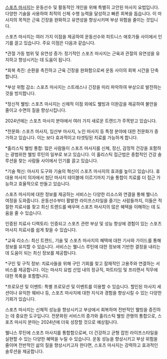 <p><a href="https://swedish.so/">스포츠 마사지</a>는 운동선수 및 활동적인 개인을 위해 특별히 고안된 마사지 요법입니다. 다양한 기술을 사용하여 최적의 신체 수행 능력을 달성하고 빠른 회복을 돕습니다. 이 마사지의 목적은 근육 긴장을 완화하고 유연성을 향상시키며 부상 위험을 줄이는 것입니다.</p>
<p>스포츠 마사지는 여러 가지 이점을 제공하여 운동선수와 피트니스 애호가들 사이에서 인기를 끌고 있습니다. 주요 이점은 다음과 같습니다.</p>
<p>*관절 가동 범위 및 유연성 증가: 정기적인 스포츠 마사지는 근육과 관절의 유연성을 유지하고 향상시키는 데 도움이 됩니다.</p>
<p>*회복 촉진: 순환을 촉진하고 근육 긴장을 완화함으로써 운동 사이의 회복 시간을 단축합니다.</p>
<p>*부상 위험 감소: 스포츠 마사지는 스트레스나 긴장을 미리 파악하여 부상으로 발전하는 것을 방지합니다.</p>
<p>*정신적 웰빙: 스포츠 마사지는 신체적 이점 외에도 웰빙과 이완감을 제공하여 불안을 줄이고 수면의 질을 향상시킵니다​.</p>
<p>2024년에는 스포츠 마사지 분야에서 여러 가지 새로운 트렌드가 주목받고 있습니다.</p>
<p>*전문화: 스포츠 마사지, 임산부 마사지, 노인 마사지 등 특정 분야에 대한 전문화가 증가하고 있습니다. 이는 보다 효과적이고 타겟팅된 치료를 가능하게 합니다.</p>
<p>*홀리스틱 웰빙 통합: 많은 사람들이 스포츠 마사지를 신체, 정신, 감정적 건강을 포함하는 광범위한 웰빙 루틴의 일부로 보고 있습니다. 이 홀리스틱 접근법은 종합적인 건강 솔루션을 찾는 사람들 사이에서 인기를 끌고 있습니다​.</p>
<p>*기술 혁신: 마사지 도구와 기술의 혁신이 스포츠 마사지의 효과를 높이고 있습니다. 휴대용 마사지 의자에서 첨단 마사지 테이블에 이르기까지 기술 통합이 치료를 더 접근 가능하고 효율적으로 만들고 있습니다.</p>
<p>스포츠 마사지에 대한 정보를 제공하는 서비스는 다양한 리소스와 연결을 통해 웰니스 여정을 도와줍니다. 운동선수부터 활발한 라이프스타일을 즐기는 사람들까지, 이들은 적절한 치료사를 찾고 최신 트렌드를 배우며 스포츠 마사지의 많은 혜택을 이해하는 데 도움을 줄 수 있습니다.</p>
<p>인증된 치료사 디렉토리: 인증되고 스포츠 관련 부상 및 성능 향상에 경험이 있는 스포츠 마사지 치료사를 쉽게 찾을 수 있습니다.</p>
<p>*교육 리소스: 최신 트렌드, 기술 및 스포츠 마사지의 혜택에 대한 기사와 가이드를 통해 정보를 유지할 수 있습니다. 서비스는 웰니스 루틴에 대한 정보에 기반한 결정을 내리는 데 도움이 되는 최신 정보를 제공합니다.</p>
<p>*구인 및 구직 정보: 치료사들을 위해 구인 기회를 찾고 잠재적인 고용주와 연결하는 서비스를 제공합니다. 이는 마사지 요법 산업 내의 정규직, 파트타임 및 프리랜서 직무에 대한 목록을 포함합니다.</p>
<p>*프로모션 및 이벤트: 특별 프로모션 및 이벤트를 이용할 수 있습니다. 할인된 마사지 세션이나 유익한 웨비나 등, 스포츠 마사지에 대한 지식과 경험을 향상시킬 수 있는 다양한 기회가 있습니다.</p>
<p>스포츠 마사지는 신체적 성능을 향상시키고 부상에서 회복하며 전반적인 웰빙을 증진하는 데 중요한 도구입니다. 전문화된 서비스의 증가와 홀리스틱 웰빙 관행의 통합으로, 스포츠 마사지 분야는 2024년에 더욱 성장할 것으로 예상됩니다.</p>
<p>웰니스 루틴에 스포츠 마사지를 통합함으로써, 더 건강하고 균형 잡힌 라이프스타일을 실현할 수 있는 다양한 혜택을 누릴 수 있습니다. 운동 성능을 향상시키고 부상 위험을 줄이며 전반적인 삶의 질을 향상시키고자 한다면, 스포츠 마사지는 강력하고 효과적인 솔루션을 제공합니다.</p>
